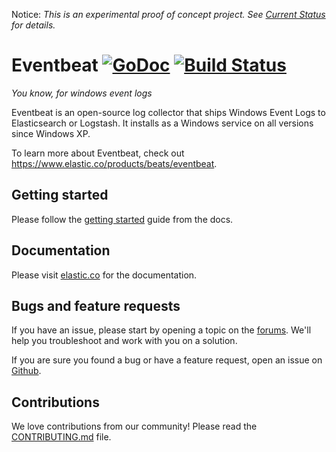 Notice: *This is an experimental proof of concept project. See [Current Status](https://github.com/elastic/eventbeat/issues/1) for details.*

Eventbeat [![GoDoc](https://godoc.org/github.com/elastic/eventbeat?status.svg)](https://godoc.org/github.com/elastic/eventbeat) [![Build Status](https://travis-ci.org/elastic/eventbeat.svg?branch=master)](https://travis-ci.org/elastic/eventbeat)
=========

*You know, for windows event logs*

Eventbeat is an open-source log collector that ships Windows Event Logs to
Elasticsearch or Logstash. It installs as a Windows service on all versions
since Windows XP.

To learn more about Eventbeat, check out <https://www.elastic.co/products/beats/eventbeat>.

## Getting started

Please follow the
[getting started](https://www.elastic.co/guide/en/beats/eventbeat/current/eventbeat-getting-started.html)
guide from the docs.

## Documentation

Please visit
[elastic.co](https://www.elastic.co/guide/en/beats/eventbeat/current/index.html) for the
documentation.

## Bugs and feature requests

If you have an issue, please start by opening a topic on the
[forums](https://discuss.elastic.co/c/beats/eventbeat). We'll help you
troubleshoot and work with you on a solution.

If you are sure you found a bug or have a feature request, open an issue on
[Github](https://github.com/elastic/eventbeat/issues).

## Contributions

We love contributions from our community! Please read the
[CONTRIBUTING.md](CONTRIBUTING.md) file.

